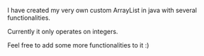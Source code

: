 I have created my very own custom ArrayList in java with several functionalities.

Currently it only operates on integers.

Feel free to add some more functionalities to it :)